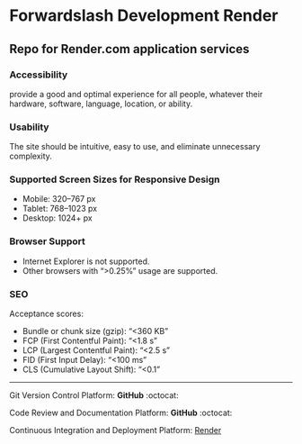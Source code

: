 # Forwardslash Development Render

## Repo for Render.com application services

### Accessibility

provide a good and optimal experience for all people, whatever their
hardware, software, language, location, or ability.

### Usability

The site should be intuitive, easy to use, and
eliminate unnecessary complexity.

### Supported Screen Sizes for Responsive Design

- Mobile: 320–767 px
- Tablet: 768–1023 px
- Desktop: 1024+ px

### Browser Support

- Internet Explorer is not supported.
- Other browsers with “>0.25%” usage are supported.

### SEO

  Acceptance scores:

- Bundle or chunk size (gzip): “<360 KB”
- FCP (First Contentful Paint): “<1.8 s”
- LCP (Largest Contentful Paint): “<2.5 s”
- FID (First Input Delay): “<100 ms”
- CLS (Cumulative Layout Shift): “<0.1”

---
 Git Version Control Platform: **GitHub** :octocat:

 Code Review and Documentation Platform: **GitHub** :octocat:

 Continuous Integration and Deployment Platform: [Render](https://render.com)
